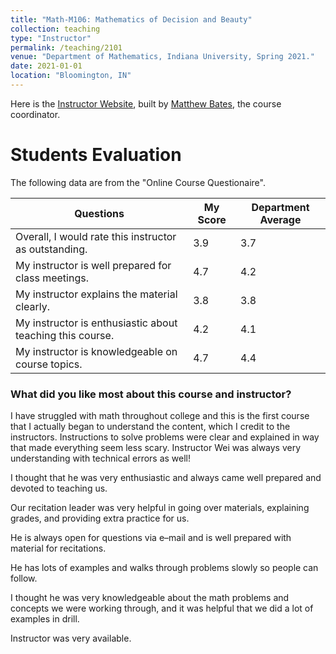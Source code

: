 ```yaml
---
title: "Math-M106: Mathematics of Decision and Beauty"
collection: teaching
type: "Instructor"
permalink: /teaching/2101
venue: "Department of Mathematics, Indiana University, Spring 2021."
date: 2021-01-01
location: "Bloomington, IN"
---
```


Here is the [Instructor Website](https://batesm.pages.iu.edu/M106AIWebsite/index.html), built by [Matthew Bates](https://batesm.pages.iu.edu/), the course coordinator. 

Students Evaluation
======
The following data are from the "Online Course Questionaire".
<center>
<table>
<thead>
  <tr>
    <th>Questions</th>
    <th>My Score</th>
    <th>Department Average</th>
  </tr>
</thead>
<tbody>
  <tr>
    <td>Overall, I would rate this instructor as outstanding.</td>
    <td>3.9</td>
    <td>3.7</td>
  </tr>
  <tr>
    <td>My instructor is well prepared for class meetings.</td>
    <td>4.7</td>
    <td>4.2</td>
  </tr>
  <tr>
    <td>My instructor explains the material clearly.</td>
    <td>3.8</td>
    <td>3.8</td>
  </tr>
  <tr>
    <td>My instructor is enthusiastic about teaching this course.</td>
    <td>4.2</td>
    <td>4.1</td>
  </tr>
  <tr>
    <td>My instructor is knowledgeable on course topics.</td>
    <td>4.7</td>
    <td>4.4</td>
  </tr>
</tbody>
</table>
</center>

### What did you like most about this course and instructor?

I have struggled with math throughout college and this is the first course that I actually began to understand the content, which I credit to the instructors. Instructions to solve problems were clear and explained in way that made everything seem less scary. Instructor Wei was always very understanding with technical errors as well!

I thought that he was very enthusiastic and always came well prepared and devoted to teaching us.

Our recitation leader was very helpful in going over materials, explaining grades, and providing extra practice for us.

He is always open for questions via e–mail and is well prepared with material for recitations.

He has lots of examples and walks through problems slowly so people can follow.

I thought he was very knowledgeable about the math problems and concepts we were working through, and it was helpful that we did a lot of examples in drill.

Instructor was very available.
